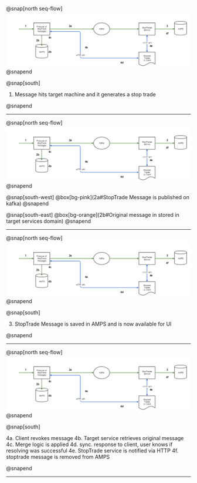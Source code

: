 @snap[north seq-flow]
![seq-flow](img/stop-trades-sequence-flow.png)
@snapend

@snap[south]

1. Message hits target machine and it generates a stop trade

@snapend

---

@snap[north seq-flow]
![seq-flow](img/stop-trades-sequence-flow.png)
@snapend

@snap[south-west]
@box[bg-pink](2a#StopTrade Message is published on kafka)
@snapend

@snap[south-east]
@box[bg-orange](2b#Original message in stored in target services domain)
@snapend

---

@snap[north seq-flow]
![seq-flow](img/stop-trades-sequence-flow.png)
@snapend

@snap[south]

3. StopTrade Message is saved in AMPS and is now available for UI

@snapend

---

@snap[north seq-flow]
![seq-flow](img/stop-trades-sequence-flow.png)
@snapend

@snap[south]

4a. Client revokes message
4b. Target service retrieves original message
4c. Merge logic is applied
4d. sync. response to client, user knows if resolving was successful
4e. StopTrade service is notified via HTTP
4f. stoptrade message is removed from AMPS

@snapend

---